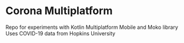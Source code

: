 # Corona Multiplatform

Repo for experiments with Kotlin Multiplatform Mobile and Moko library 
Uses COVID-19 data from Hopkins University 
